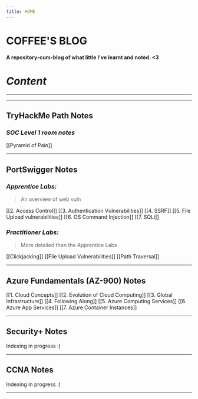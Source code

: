 ```yaml
---
title: HOME
---
```


# **COFFEE'S BLOG**

**A repository-cum-blog of what little I've learnt and noted. <3**

# *Content*

****
****
## TryHackMe Path Notes

### *SOC Level 1 room notes*

[[Pyramid of Pain]]

****
## PortSwigger  Notes

### *Apprentice Labs:*

> An overview of web vuln

[[2. Access Control]]
[[3. Authentication Vulnerabilities]]
[[4. SSRF]]
[[5. File Upload vulnerabilities]]
[[6. OS Command Injection]]
[[7. SQLi]]

### *Practitioner Labs:*

> More detailed then the Apprentice Labs

[[Clickjacking]]
[[File Upload Vulnerabilities]]
[[Path Traversal]]

****
## Azure Fundamentals (AZ-900) Notes

[[1. Cloud Concepts]]
[[2. Evolution of Cloud Computing]]
[[3. Global Infrastructure]]
[[4. Following Along]]
[[5. Azure Computing Services]]
[[6. Azure App Services]]
[[7. Azure Container Instances]]

****
## Security+ Notes

Indexing in progress :)

****
## CCNA Notes 

Indexing in progress :)

****
